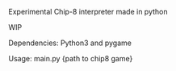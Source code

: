Experimental Chip-8 interpreter made in python

WIP

Dependencies:
Python3 and pygame

Usage:
    main.py {path to chip8 game}
